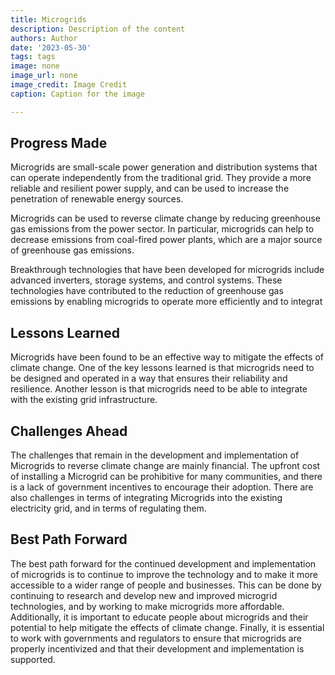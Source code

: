 ```yaml
---
title: Microgrids
description: Description of the content
authors: Author
date: '2023-05-30'
tags: tags
image: none
image_url: none
image_credit: Image Credit
caption: Caption for the image

---
```




## Progress Made

Microgrids are small-scale power generation and distribution systems that can operate independently from the traditional grid. They provide a more reliable and resilient power supply, and can be used to increase the penetration of renewable energy sources.

Microgrids can be used to reverse climate change by reducing greenhouse gas emissions from the power sector. In particular, microgrids can help to decrease emissions from coal-fired power plants, which are a major source of greenhouse gas emissions.

 Breakthrough technologies that have been developed for microgrids include advanced inverters, storage systems, and control systems. These technologies have contributed to the reduction of greenhouse gas emissions by enabling microgrids to operate more efficiently and to integrat

## Lessons Learned

Microgrids have been found to be an effective way to mitigate the effects of climate change. One of the key lessons learned is that microgrids need to be designed and operated in a way that ensures their reliability and resilience. Another lesson is that microgrids need to be able to integrate with the existing grid infrastructure.

## Challenges Ahead

The challenges that remain in the development and implementation of Microgrids to reverse climate change are mainly financial. The upfront cost of installing a Microgrid can be prohibitive for many communities, and there is a lack of government incentives to encourage their adoption. There are also challenges in terms of integrating Microgrids into the existing electricity grid, and in terms of regulating them.

## Best Path Forward

The best path forward for the continued development and implementation of microgrids is to continue to improve the technology and to make it more accessible to a wider range of people and businesses. This can be done by continuing to research and develop new and improved microgrid technologies, and by working to make microgrids more affordable. Additionally, it is important to educate people about microgrids and their potential to help mitigate the effects of climate change. Finally, it is essential to work with governments and regulators to ensure that microgrids are properly incentivized and that their development and implementation is supported.
